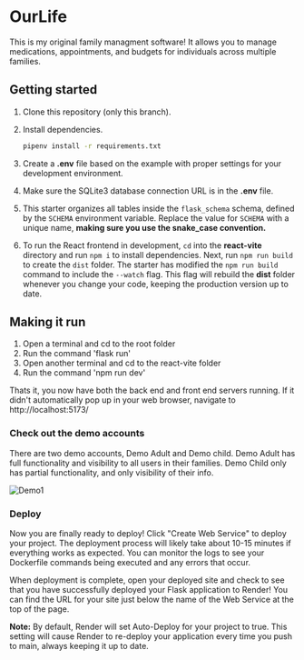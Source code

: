 # OurLife

This is my original family managment software! It allows you to manage medications, appointments, and budgets for individuals across multiple families.

## Getting started

1. Clone this repository (only this branch).

2. Install dependencies.

   ```bash
   pipenv install -r requirements.txt
   ```

3. Create a __.env__ file based on the example with proper settings for your
   development environment.

4. Make sure the SQLite3 database connection URL is in the __.env__ file.

5. This starter organizes all tables inside the `flask_schema` schema, defined
   by the `SCHEMA` environment variable.  Replace the value for
   `SCHEMA` with a unique name, **making sure you use the snake_case
   convention.**

6. To run the React frontend in development, `cd` into the __react-vite__
   directory and run `npm i` to install dependencies. Next, run `npm run build`
   to create the `dist` folder. The starter has modified the `npm run build`
   command to include the `--watch` flag. This flag will rebuild the __dist__
   folder whenever you change your code, keeping the production version up to
   date.

## Making it run

1) Open a terminal and cd to the root folder
2) Run the command 'flask run'
3) Open another terminal and cd to the react-vite folder
4) Run the command 'npm run dev'

Thats it, you now have both the back end and front end servers running.
If it didn't automatically pop up in your web browser, navigate to http://localhost:5173/

### Check out the demo accounts

There are two demo accounts, Demo Adult and Demo child. 
Demo Adult has full functionality and visibility to all users in their families. 
Demo Child only has partial functionality, and only visibility of their info.

![Demo1](/<Screenshots>/demo1.png?raw=true "Optional Title")

### Deploy

Now you are finally ready to deploy! Click "Create Web Service" to deploy your
project. The deployment process will likely take about 10-15 minutes if
everything works as expected. You can monitor the logs to see your Dockerfile
commands being executed and any errors that occur.

When deployment is complete, open your deployed site and check to see that you
have successfully deployed your Flask application to Render! You can find the
URL for your site just below the name of the Web Service at the top of the page.

**Note:** By default, Render will set Auto-Deploy for your project to true. This
setting will cause Render to re-deploy your application every time you push to
main, always keeping it up to date.

[Render.com]: https://render.com/
[Dashboard]: https://dashboard.render.com/
